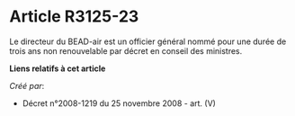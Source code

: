 # Article R3125-23

Le directeur du BEAD-air est un officier général nommé pour une durée de trois ans non renouvelable par décret en conseil des
ministres.

**Liens relatifs à cet article**

_Créé par_:

  - Décret n°2008-1219 du 25 novembre 2008 - art. (V)
